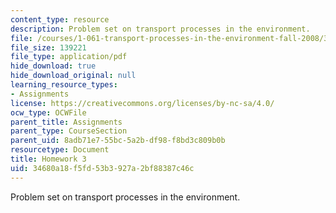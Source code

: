 ```yaml
---
content_type: resource
description: Problem set on transport processes in the environment.
file: /courses/1-061-transport-processes-in-the-environment-fall-2008/34680a18f5fd53b3927a2bf88387c46c_f02homework3.pdf
file_size: 139221
file_type: application/pdf
hide_download: true
hide_download_original: null
learning_resource_types:
- Assignments
license: https://creativecommons.org/licenses/by-nc-sa/4.0/
ocw_type: OCWFile
parent_title: Assignments
parent_type: CourseSection
parent_uid: 8adb71e7-55bc-5a2b-df98-f8bd3c809b0b
resourcetype: Document
title: Homework 3
uid: 34680a18-f5fd-53b3-927a-2bf88387c46c
---
```

Problem set on transport processes in the environment.